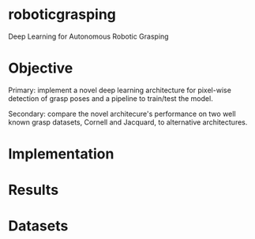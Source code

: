 # roboticgrasping
Deep Learning for Autonomous Robotic Grasping

# Objective
Primary: implement a novel deep learning architecture for pixel-wise detection of grasp poses and a pipeline to train/test the model.

Secondary: compare the novel architecure's performance on two well known grasp datasets, Cornell and Jacquard, to alternative architectures. 

# Implementation

# Results

# Datasets
